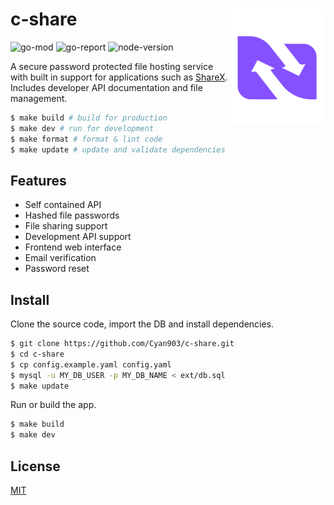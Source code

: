 # c-share <img src="/web/public/assets/landing.png" align="right" width="150" />

![go-mod](https://img.shields.io/github/go-mod/go-version/cyan903/c-share?style=flat) ![go-report](https://goreportcard.com/badge/github.com/cyan903/c-share?style=flat) ![node-version](https://img.shields.io/node/v-lts/vite?style=flat)

A secure password protected file hosting service with built in support for applications such as [ShareX](https://getsharex.com/). Includes developer API documentation and file management.

```sh
$ make build # build for production
$ make dev # run for development
$ make format # format & lint code
$ make update # update and validate dependencies
```

## Features

- Self contained API
- Hashed file passwords
- File sharing support
- Development API support
- Frontend web interface
- Email verification
- Password reset

## Install

Clone the source code, import the DB and install dependencies.

```sh
$ git clone https://github.com/Cyan903/c-share.git
$ cd c-share
$ cp config.example.yaml config.yaml
$ mysql -u MY_DB_USER -p MY_DB_NAME < ext/db.sql
$ make update
```

Run or build the app.

```sh
$ make build
$ make dev
```

## License

[MIT](LICENSE)
